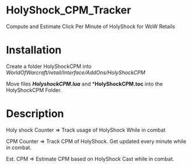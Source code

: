# HolyShock_CPM_Tracker
Compute and Estimate Click Per Minute of HolyShock for WoW Retails

# Installation 
Create a folder HolyShockCPM into _WorldOfWarcraft/_retail_/Interface/AddOns/HolyShockCPM_

Move files ***HolyshockCPM.lua*** and ***HolyShockCPM.toc** into the HolyShockCPM Folder.


# Description 
Holy shock Counter => Track usage of HolyShock While in combat

CPM Counter => Track CPM of HolyShock. Get updated every minute while in combat.

Est. CPM => Estimate CPM based on HolyShock Cast while in combat.
